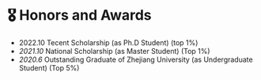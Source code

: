 # 🎖 Honors and Awards

- 2022.10 Tecent Scholarship (as Ph.D Student) (top 1%)
- *2021.10* National Scholarship (as Master Student) (Top 1%)
- *2020.6* Outstanding Graduate of Zhejiang University (as Undergraduate Student) (Top 5%)
